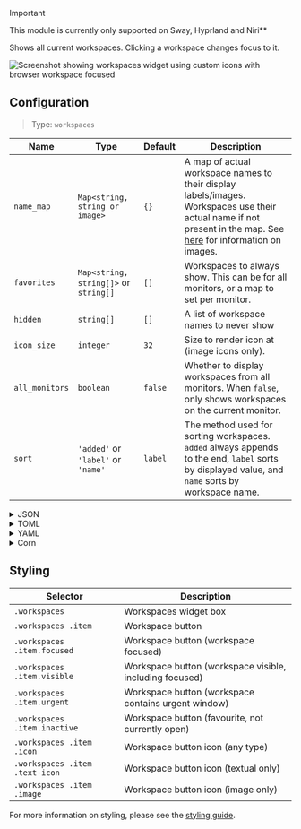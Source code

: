 > [!IMPORTANT]
> This module is currently only supported on Sway, Hyprland and Niri**

Shows all current workspaces. Clicking a workspace changes focus to it.

![Screenshot showing workspaces widget using custom icons with browser workspace focused](https://user-images.githubusercontent.com/5057870/184540156-26cfe4ec-ab8d-4e0f-a883-8b641025366b.png)

## Configuration

> Type: `workspaces`

| Name           | Type                                  | Default | Description                                                                                                                                                               |
|----------------|---------------------------------------|---------|---------------------------------------------------------------------------------------------------------------------------------------------------------------------------|
| `name_map`     | `Map<string, string or image>`        | `{}`    | A map of actual workspace names to their display labels/images. Workspaces use their actual name if not present in the map. See [here](images) for information on images. |
| `favorites`    | `Map<string, string[]>` or `string[]` | `[]`    | Workspaces to always show. This can be for all monitors, or a map to set per monitor.                                                                                     |
| `hidden`       | `string[]`                            | `[]`    | A list of workspace names to never show                                                                                                                                   |
| `icon_size`    | `integer`                             | `32`    | Size to render icon at (image icons only).                                                                                                                                |
| `all_monitors` | `boolean`                             | `false` | Whether to display workspaces from all monitors. When `false`, only shows workspaces on the current monitor.                                                              |
| `sort`         | `'added'` or `'label'` or `'name'`    | `label` | The method used for sorting workspaces. `added` always appends to the end, `label` sorts by displayed value, and `name` sorts by workspace name.                          |

<details>
<summary>JSON</summary>

```json
{
  "end": [
    {
      "type": "workspaces",
      "name_map": {
        "1": "",
        "2": "",
        "3": ""
      },
      "favorites": ["1", "2", "3"],
      "all_monitors": false
    }
  ]
}
```

</details>

<details>
<summary>TOML</summary>

```toml
[[end]]
type = "workspaces"
all_monitors = false
favorites = ["1", "2", "3"]

[end.name_map]
1 = ""
2 = ""
3 = ""

```

</details>

<details>
<summary>YAML</summary>

```yaml
end:
  - type: "workspaces"
    name_map:
      1: ""
      2: ""
      3: ""
    favorites:
      - "1"
      - "2"
      - "3"
    all_monitors: false
```

</details>

<details>
<summary>Corn</summary>

```corn
{
    end = [
        {
            type = "workspaces",
            name_map.1 = ""
            name_map.2 = ""
            name_map.3 = ""
            favorites = [ "1" "2" "3" ]
            all_monitors = false
        }
    ]
}
```

</details>

## Styling

| Selector                       | Description                                             |
| ------------------------------ | ------------------------------------------------------- |
| `.workspaces`                  | Workspaces widget box                                   |
| `.workspaces .item`            | Workspace button                                        |
| `.workspaces .item.focused`    | Workspace button (workspace focused)                    |
| `.workspaces .item.visible`    | Workspace button (workspace visible, including focused) |
| `.workspaces .item.urgent`     | Workspace button (workspace contains urgent window)     |
| `.workspaces .item.inactive`   | Workspace button (favourite, not currently open)        |
| `.workspaces .item .icon`      | Workspace button icon (any type)                        |
| `.workspaces .item .text-icon` | Workspace button icon (textual only)                    |
| `.workspaces .item .image`     | Workspace button icon (image only)                      |

For more information on styling, please see the [styling guide](styling-guide).
